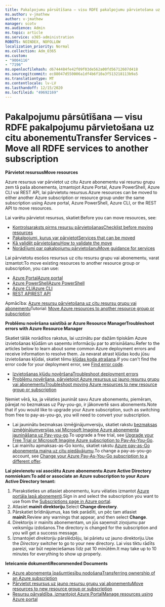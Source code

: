 ```yaml
---
title: Pakalpojumu pārsūtīšana — visu RDFE pakalpojumu pārvietošana uz citu abonementu
ms.author: v-jmathew
author: v-jmathew
manager: scotv
ms.audience: Admin
ms.topic: article
ms.service: o365-administration
ROBOTS: NOINDEX, NOFOLLOW
localization_priority: Normal
ms.collection: Adm_O365
ms.custom:
- "9004116"
- "7196"
ms.openlocfilehash: d6744484fe42f09f03de562a00fd56712607d418
ms.sourcegitcommit: ec88047d550006a1df4b6f10a3f513218113b9a5
ms.translationtype: MT
ms.contentlocale: lv-LV
ms.lasthandoff: 12/15/2020
ms.locfileid: "49692169"
---
```

# <a name="transfer-services---move-all-rdfe-services-to-another-subscription"></a><span data-ttu-id="485c4-102">Pakalpojumu pārsūtīšana — visu RDFE pakalpojumu pārvietošana uz citu abonementu</span><span class="sxs-lookup"><span data-stu-id="485c4-102">Transfer Services - Move all RDFE services to another subscription</span></span>

<span data-ttu-id="485c4-103">**Pārvietot resursus**</span><span class="sxs-lookup"><span data-stu-id="485c4-103">**Move resources**</span></span>

<span data-ttu-id="485c4-104">Azure resursus var pārvietot uz citu Azure abonementu vai resursu grupu zem tā paša abonementa, izmantojot Azure Portal, Azure PowerShell, Azure CLI vai REST API, lai pārvietotu resursus.</span><span class="sxs-lookup"><span data-stu-id="485c4-104">Azure resources can be moved to either another Azure subscription or resource group under the same subscription using Azure portal, Azure PowerShell, Azure CLI, or the REST API to move resources.</span></span>

<span data-ttu-id="485c4-105">Lai varētu pārvietot resursus, skatiet:</span><span class="sxs-lookup"><span data-stu-id="485c4-105">Before you can move resources, see:</span></span>

- [<span data-ttu-id="485c4-106">Kontrolsaraksts pirms resursu pārvietošanas</span><span class="sxs-lookup"><span data-stu-id="485c4-106">Checklist before moving resources</span></span>](https://docs.microsoft.com/azure/azure-resource-manager/resource-group-move-resources?WT.mc_id=Portal-Microsoft_Azure_Support#checklist-before-moving-resources)
- [<span data-ttu-id="485c4-107">Pakalpojumi, kurus var pārvietot</span><span class="sxs-lookup"><span data-stu-id="485c4-107">Services that can be moved</span></span>](https://docs.microsoft.com/azure/azure-resource-manager/move-support-resources?WT.mc_id=Portal-Microsoft_Azure_Support)
- [<span data-ttu-id="485c4-108">Kā validēt pārvietošanu</span><span class="sxs-lookup"><span data-stu-id="485c4-108">How to validate the move</span></span>](https://docs.microsoft.com/azure/azure-resource-manager/resource-group-move-resources?WT.mc_id=Portal-Microsoft_Azure_Support#validate-move)
- [<span data-ttu-id="485c4-109">Norādījumi par pakalpojumu pārvietošanu</span><span class="sxs-lookup"><span data-stu-id="485c4-109">Move guidance for services</span></span>](https://docs.microsoft.com/azure/azure-resource-manager/move-limitations/app-service-move-limitations?WT.mc_id=Portal-Microsoft_Azure_Support)

<span data-ttu-id="485c4-110">Lai pārvietotu esošos resursus uz citu resursu grupu vai abonementu, varat izmantot:</span><span class="sxs-lookup"><span data-stu-id="485c4-110">To move existing resources to another resource group or subscription, you can use:</span></span>

- [<span data-ttu-id="485c4-111">Azure Portal</span><span class="sxs-lookup"><span data-stu-id="485c4-111">Azure portal</span></span>](https://docs.microsoft.com/azure/azure-resource-manager/resource-group-move-resources?WT.mc_id=Portal-Microsoft_Azure_Support#use-the-portal)
- [<span data-ttu-id="485c4-112">Azure PowerShell</span><span class="sxs-lookup"><span data-stu-id="485c4-112">Azure PowerShell</span></span>](https://docs.microsoft.com/azure/azure-resource-manager/resource-group-move-resources?WT.mc_id=Portal-Microsoft_Azure_Support#use-azure-powershell)
- [<span data-ttu-id="485c4-113">Azure CLI</span><span class="sxs-lookup"><span data-stu-id="485c4-113">Azure CLI</span></span>](https://docs.microsoft.com/azure/azure-resource-manager/resource-group-move-resources?WT.mc_id=Portal-Microsoft_Azure_Support#use-azure-cli)
- [<span data-ttu-id="485c4-114">REST API</span><span class="sxs-lookup"><span data-stu-id="485c4-114">REST API</span></span>](https://docs.microsoft.com/azure/azure-resource-manager/resource-group-move-resources?WT.mc_id=Portal-Microsoft_Azure_Support#use-rest-api)

<span data-ttu-id="485c4-115">Apmācība: [Azure resursu pārvietošana uz citu resursu grupu vai abonementu](https://docs.microsoft.com/azure/azure-resource-manager/resource-manager-tutorial-move-resources)</span><span class="sxs-lookup"><span data-stu-id="485c4-115">Tutorial: [Move Azure resources to another resource group or subscription](https://docs.microsoft.com/azure/azure-resource-manager/resource-manager-tutorial-move-resources)</span></span>

<span data-ttu-id="485c4-116">**Problēmu novēršana saistībā ar Azure Resource Manager**</span><span class="sxs-lookup"><span data-stu-id="485c4-116">**Troubleshoot errors with Azure Resource Manager**</span></span>

<span data-ttu-id="485c4-117">Skatiet tālāk norādītos rakstus, lai uzzinātu par dažām tipiskām Azure izvietošanas kļūdām un saņemtu informāciju par to atrisināšanu.</span><span class="sxs-lookup"><span data-stu-id="485c4-117">Refer to the articles below to learn about some common Azure deployment errors and receive information to resolve them.</span></span> <span data-ttu-id="485c4-118">Ja nevarat atrast kļūdas kodu jūsu izvietošanas kļūdai, skatiet tēmu [kļūdas koda atrašana](https://docs.microsoft.com/azure/azure-resource-manager/resource-manager-common-deployment-errors?WT.mc_id=Portal-Microsoft_Azure_Support#find-error-code).</span><span class="sxs-lookup"><span data-stu-id="485c4-118">If you can't find the error code for your deployment error, see [Find error code](https://docs.microsoft.com/azure/azure-resource-manager/resource-manager-common-deployment-errors?WT.mc_id=Portal-Microsoft_Azure_Support#find-error-code).</span></span>

- [<span data-ttu-id="485c4-119">Izvietošanas kļūdu novēršana</span><span class="sxs-lookup"><span data-stu-id="485c4-119">Troubleshoot deployment errors</span></span>](https://docs.microsoft.com/azure/azure-resource-manager/resource-manager-common-deployment-errors)
- [<span data-ttu-id="485c4-120">Problēmu novēršana, pārvietojot Azure resursus uz jauno resursu grupu vai abonementu</span><span class="sxs-lookup"><span data-stu-id="485c4-120">Troubleshoot moving Azure resources to new resource group or subscription</span></span>](https://docs.microsoft.com/azure/azure-resource-manager/troubleshoot-move)

<span data-ttu-id="485c4-121">Ņemiet vērā, ka, ja vēlaties jaunināt savu Azure abonementu, piemēram, pārejat no bezmaksas uz Pay-you-go, ir jākonvertē savs abonements.</span><span class="sxs-lookup"><span data-stu-id="485c4-121">Note that if you would like to upgrade your Azure subscription, such as switching from free to pay-as-you-go, you will need to convert your subscription.</span></span>

- <span data-ttu-id="485c4-122">Lai jauninātu bezmaksas izmēģinājumversiju, skatiet rakstu [bezmaksas izmēģinājumversijas vai Microsoft Imagine Azure abonementa jaunināšana uz Pay-you-go](https://docs.microsoft.com/azure/billing/billing-upgrade-azure-subscription).</span><span class="sxs-lookup"><span data-stu-id="485c4-122">To upgrade a free trial, see [Upgrade your Free Trial or Microsoft Imagine Azure subscription to Pay-As-You-Go](https://docs.microsoft.com/azure/billing/billing-upgrade-azure-subscription).</span></span>
- <span data-ttu-id="485c4-123">Lai mainītu apmaksas-as-Go kontu, skatiet rakstu [Azure pay-as-Go abonementa maiņa uz citu piedāvājumu](https://docs.microsoft.com/azure/billing/billing-how-to-switch-azure-offer).</span><span class="sxs-lookup"><span data-stu-id="485c4-123">To change a pay-as-you-go account, see [Change your Azure Pay-As-You-Go subscription to a different offer](https://docs.microsoft.com/azure/billing/billing-how-to-switch-azure-offer).</span></span>

<span data-ttu-id="485c4-124">**Lai pievienotu vai asociētu Azure abonementu Azure Active Directory nomniekam:**</span><span class="sxs-lookup"><span data-stu-id="485c4-124">**To add or associate an Azure subscription to your Azure Active Directory tenant:**</span></span>

1. <span data-ttu-id="485c4-125">Pierakstieties un atlasiet abonementu, kuru vēlaties izmantot [Azure portāla lapā abonementi](https://portal.azure.com/#blade/Microsoft_Azure_Billing/SubscriptionsBlade).</span><span class="sxs-lookup"><span data-stu-id="485c4-125">Sign in and select the subscription you want to use from the [Subscriptions page in Azure portal](https://portal.azure.com/#blade/Microsoft_Azure_Billing/SubscriptionsBlade).</span></span>
2. <span data-ttu-id="485c4-126">Atlasiet **mainīt direktoriju**.</span><span class="sxs-lookup"><span data-stu-id="485c4-126">Select **Change directory**.</span></span>
3. <span data-ttu-id="485c4-127">Pārskatiet brīdinājumus, kas tiek parādīti, un pēc tam atlasiet **mainīt**.</span><span class="sxs-lookup"><span data-stu-id="485c4-127">Review any warnings that appear, and then select **Change**.</span></span>
4. <span data-ttu-id="485c4-128">Direktorijs ir mainīts abonementam, un jūs saņemsit ziņojumu par veiksmīgu izdošanos.</span><span class="sxs-lookup"><span data-stu-id="485c4-128">The directory is changed for the subscription and you will get a success message.</span></span>
5. <span data-ttu-id="485c4-129">Izmantojiet *direktoriju* pārslēdzēju, lai pārietu uz jauno direktoriju.</span><span class="sxs-lookup"><span data-stu-id="485c4-129">Use the *Directory* switcher to go to your new directory.</span></span> <span data-ttu-id="485c4-130">Lai viss tiktu rādīts pareizi, var būt nepieciešamas līdz pat 10 minūtēm.</span><span class="sxs-lookup"><span data-stu-id="485c4-130">It may take up to 10 minutes for everything to show up properly.</span></span>

<span data-ttu-id="485c4-131">**Ieteicamie dokumenti**</span><span class="sxs-lookup"><span data-stu-id="485c4-131">**Recommended Documents**</span></span>

- [<span data-ttu-id="485c4-132">Azure abonementa īpašumtiesību nodošana</span><span class="sxs-lookup"><span data-stu-id="485c4-132">Transferring ownership of an Azure subscription</span></span>](https://docs.microsoft.com/azure/billing-subscription-transfer)
- [<span data-ttu-id="485c4-133">Pārvietot resursus uz jauno resursu grupu vai abonementu</span><span class="sxs-lookup"><span data-stu-id="485c4-133">Move resources to new resource group or subscription</span></span>](https://docs.microsoft.com/azure/azure-resource-manager/resource-group-move-resources)
- [<span data-ttu-id="485c4-134">Resursu pārvaldība, izmantojot Azure Portal</span><span class="sxs-lookup"><span data-stu-id="485c4-134">Manage resources using Azure portal</span></span>](https://docs.microsoft.com/azure/azure-resource-manager/resource-group-portal)
